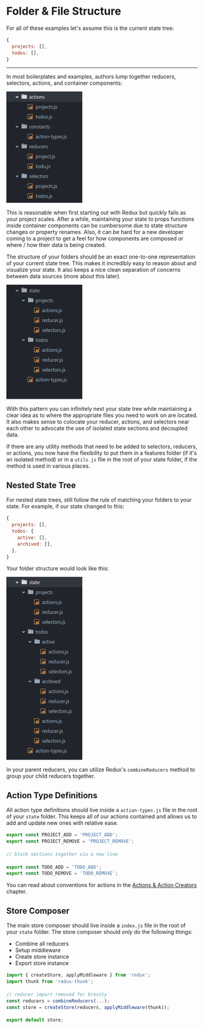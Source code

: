 # Folder & File Structure

For all of these examples let's assume this is the current state tree:

```javascript
{
  projects: [],
  todos: [],
}
```
---

In most boilerplates and examples, authors lump together reducers, selectors, actions, and container components:

![A common file architecture found in boilerplate and examples](images/folder-layout-bad.png)

This is reasonable when first starting out with Redux but quickly fails as your project scales. After a while, maintaining your state to props functions inside container components can be cumbersome due to state structure changes or property renames. Also, it can be hard for a new developer coming to a project to get a feel for how components are composed or where / how their data is being created.

The structure of your folders should be an exact one-to-one representation of your current state tree. This makes it incredibly easy to reason about and visualize your state. It also keeps a nice clean separation of concerns between data sources (more about this later).

![Our previous layout example from above modified to follow our new pattern](images/folder-layout-good.png)

With this pattern you can infinitely nest your state tree while maintaining a clear idea as to where the appropriate files you need to work on are located. It also makes sense to colocate your reducer, actions, and selectors near each other to advocate the use of isolated state sections and decoupled data.

If there are any utility methods that need to be added to selectors, reducers, or actions, you now have the flexibility to put them in a features folder (if it's an isolated method) or in a `utils.js` file in the root of your state folder, if the method is used in various places.

## Nested State Tree

For nested state trees, still follow the rule of matching your folders to your state. For example, if our state changed to this:

```javascript
{
  projects: [],
  todos: {
    active: [],
    archived: [],
  },
}
```

Your folder structure would look like this:

![An example nested tree architecture](images/folder-layout-nested.png)

In your parent reducers, you can utilize Redux's `combineReducers` method to group your child reducers together.

## Action Type Definitions

All action type definitions should live inside a `action-types.js` file in the root of your `state` folder. This keeps all of our actions contained and allows us to add and update new ones with relative ease.

```javascript
export const PROJECT_ADD = 'PROJECT_ADD';
export const PROJECT_REMOVE = 'PROJECT_REMOVE';

// block sections together via a new line

export const TODO_ADD = 'TODO_ADD';
export const TODO_REMOVE = 'TODO_REMOVE';
```

You can read about conventions for actions in the [Actions & Action Creators](actions-action-creators.md) chapter.

## Store Composer

The main store composer should live inside a `index.js` file in the root of your `state` folder. The store composer should _only_ do the following things:

- Combine all reducers
- Setup middleware
- Create store instance
- Export store instance

```javascript
import { createStore, applyMiddleware } from 'redux';
import thunk from 'redux-thunk';

// reducer import removed for brevity
const reducers = combineReducers(...);
const store = createStore(reducers, applyMiddleware(thunk));

export default store;
```
